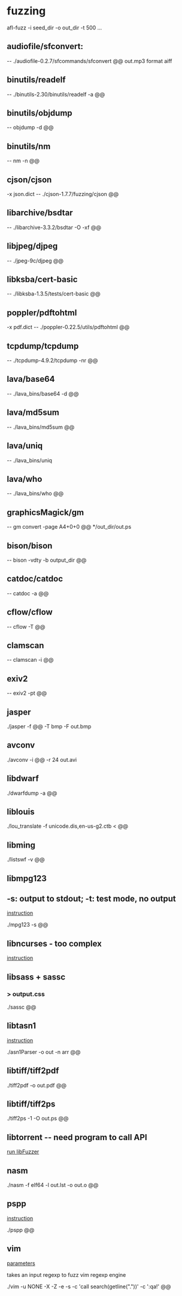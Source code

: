 # fuzzing
afl-fuzz -i seed_dir -o out_dir -t 500 ... 

## audiofile/sfconvert: 
-- ./audiofile-0.2.7/sfcommands/sfconvert @@ out.mp3 format aiff

## binutils/readelf
-- ./binutils-2.30/binutils/readelf -a @@

## binutils/objdump
-- objdump -d @@

## binutils/nm
-- nm -n @@

## cjson/cjson
-x json.dict  -- ./cjson-1.7.7/fuzzing/cjson @@

## libarchive/bsdtar
-- ./libarchive-3.3.2/bsdtar -O -xf @@

## libjpeg/djpeg
-- ./jpeg-9c/djpeg @@

## libksba/cert-basic
-- ./libksba-1.3.5/tests/cert-basic @@

## poppler/pdftohtml
-x pdf.dict -- ./poppler-0.22.5/utils/pdftohtml @@

## tcpdump/tcpdump
-- ./tcpdump-4.9.2/tcpdump -nr @@

## lava/base64
-- ./lava_bins/base64 -d @@

## lava/md5sum
-- ./lava_bins/md5sum @@

## lava/uniq
-- ./lava_bins/uniq

## lava/who
-- ./lava_bins/who @@

## graphicsMagick/gm
-- gm convert -page A4+0+0 @@  */out_dir/out.ps

## bison/bison
-- bison -vdty -b output_dir @@

## catdoc/catdoc
-- catdoc -a @@

## cflow/cflow
-- cflow -T @@

## clamscan
-- clamscan -i @@

## exiv2
-- exiv2 -pt @@

## jasper
./jasper -f @@ -T bmp -F out.bmp

## avconv
./avconv -i @@ -r 24 out.avi

## libdwarf
./dwarfdump -a @@

## liblouis
./lou_translate -f unicode.dis,en-us-g2.ctb < @@

## libming
./listswf -v @@

## libmpg123
## -s: output to stdout; -t: test mode, no output
[instruction](http://manpages.ubuntu.com/manpages/bionic/zh_TW/man1/mpg123.1.html)

./mpg123 -s @@

## libncurses - too complex
[instruction](https://www.gnu.org/software/ncurses/)

## libsass + sassc
### > output.css
./sassc @@ 

## libtasn1
[instruction](https://gnutls.gitlab.io/libtasn1/libtasn1.html#Utilities)

./asn1Parser -o out -n arr @@

## libtiff/tiff2pdf
./tiff2pdf -o out.pdf @@

## libtiff/tiff2ps
./tiff2ps -1 -O out.ps @@

## libtorrent -- need program to call API
[run libFuzzer](https://www.libtorrent.org/fuzzing.html)

## nasm
./nasm -f elf64 -l out.lst -o out.o @@

## pspp
[instruction](https://manpages.ubuntu.com/manpages/disco/man1/pspp.1.html)

./pspp @@

## vim
[parameters](https://linux.die.net/man/1/rvim)

takes an input regexp to fuzz vim regexp engine

./vim -u NONE -X -Z -e -s -c 'call search(getline("."))' -c ':qa!' @@








